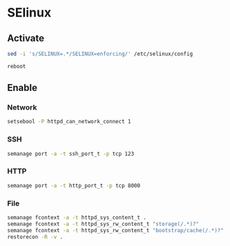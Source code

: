 # SElinux

## Activate

```bash
sed -i 's/SELINUX=.*/SELINUX=enforcing/' /etc/selinux/config
```

```bash
reboot
```

## Enable

### Network

```bash
setsebool -P httpd_can_network_connect 1
```

### SSH
```bash
semanage port -a -t ssh_port_t -p tcp 123
```

### HTTP

```bash
semanage port -a -t http_port_t -p tcp 8000
```

### File

```bash
semanage fcontext -a -t httpd_sys_content_t .
semanage fcontext -a -t httpd_sys_rw_content_t "storage(/.*)?"
semanage fcontext -a -t httpd_sys_rw_content_t "bootstrap/cache(/.*)?"
restorecon -R -v .
```
